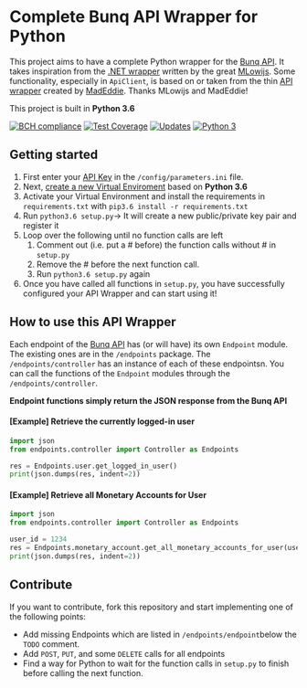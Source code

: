 # Complete Bunq API Wrapper for Python
This project aims to have a complete Python wrapper for the [Bunq API](https://doc.bunq.com/). It takes inspiration from the [.NET wrapper](https://github.com/Sycade/BunqApi) written by the great [MLowijs](https://github.com/mlowijs). Some functionality, especially in `ApiClient`, is based on or taken from the thin [API wrapper](https://github.com/madeddie/python-bunq) created by [MadEddie](https://github.com/madeddie). Thanks MLowijs and MadEddie!

This project is built in **Python 3.6**

[![BCH compliance](https://bettercodehub.com/edge/badge/PJUllrich/Complete-Bunq-API-Python-Wrapper?branch=master)](https://bettercodehub.com/)
[![Test Coverage](https://coveralls.io/repos/github/PJUllrich/Complete-Bunq-API-Python-Wrapper/badge.svg?branch=master)](https://coveralls.io/github/PJUllrich/Complete-Bunq-API-Python-Wrapper?branch=master) 
[![Updates](https://pyup.io/repos/github/PJUllrich/Complete-Bunq-API-Python-Wrapper/shield.svg)](https://pyup.io/repos/github/PJUllrich/Complete-Bunq-API-Python-Wrapper/)
[![Python 3](https://pyup.io/repos/github/PJUllrich/Complete-Bunq-API-Python-Wrapper/python-3-shield.svg)](https://pyup.io/repos/github/PJUllrich/Complete-Bunq-API-Python-Wrapper/)

## Getting started
1. First enter your [API Key](https://www.bunq.com/en/api) in the `/config/parameters.ini` file.
2. Next, [create a new Virtual Enviroment](https://python-guide-pt-br.readthedocs.io/en/latest/dev/virtualenvs/) based on **Python 3.6**
3. Activate your Virtual Environment and install the requirements in `requirements.txt` with `pip3.6 install -r requirements.txt` 
4. Run `python3.6 setup.py`-> It will create a new public/private key pair and register it
5. Loop over the following until no function calls are left
   1. Comment out (i.e. put a # before) the function calls without # in `setup.py`
   2. Remove the # before the next function call.
   3. Run `python3.6 setup.py` again
6. Once you have called all functions in `setup.py`, you have successfully configured your API Wrapper and can start using it!

## How to use this API Wrapper
Each endpoint of the [Bunq API](https://doc.bunq.com/) has (or will have) its own `Endpoint` module. The existing ones are in the `/endpoints` package.
The `/endpoints/controller` has an instance of each of these endpointsn. You can call the functions of the `Endpoint` modules through the `/endpoints/controller`. 

**Endpoint functions simply return the JSON response from the Bunq API**

#### [Example] Retrieve the currently logged-in user
```python
import json
from endpoints.controller import Controller as Endpoints

res = Endpoints.user.get_logged_in_user()
print(json.dumps(res, indent=2))
```

#### [Example] Retrieve all Monetary Accounts for User
```python
import json
from endpoints.controller import Controller as Endpoints

user_id = 1234
res = Endpoints.monetary_account.get_all_monetary_accounts_for_user(user_id)
print(json.dumps(res, indent=2))
```

## Contribute
If you want to contribute, fork this repository and start implementing one of the following points:
* Add missing Endpoints which are listed in `/endpoints/endpoint`below the `TODO` comment.
* Add `POST`, `PUT`, and some `DELETE` calls for all endpoints
* Find a way for Python to wait for the function calls in `setup.py` to finish before calling the next function.
